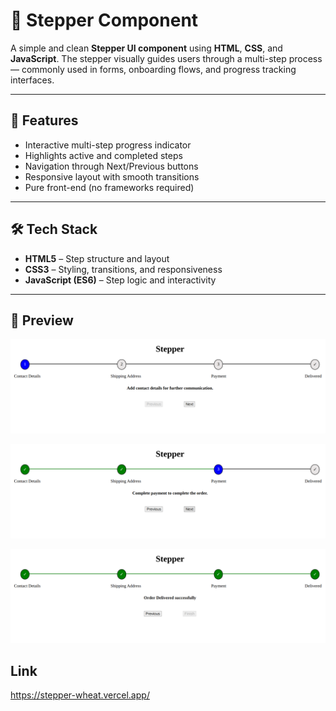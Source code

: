 # 🧭 Stepper Component

A simple and clean **Stepper UI component** using **HTML**, **CSS**, and **JavaScript**. The stepper visually guides users through a multi-step process — commonly used in forms, onboarding flows, and progress tracking interfaces.

---

## 🚀 Features

- Interactive multi-step progress indicator  
- Highlights active and completed steps  
- Navigation through Next/Previous buttons  
- Responsive layout with smooth transitions  
- Pure front-end (no frameworks required)

---

## 🛠️ Tech Stack

- **HTML5** – Step structure and layout  
- **CSS3** – Styling, transitions, and responsiveness  
- **JavaScript (ES6)** – Step logic and interactivity

---

## 📸 Preview

![inititial view](image.png)


![next step view](image-1.png)


![completion view](image-2.png)

## Link

https://stepper-wheat.vercel.app/
